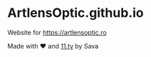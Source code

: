# ArtlensOptic.github.io
Website for https://artlensoptic.ro

Made with &hearts; and [11.ty](https://www.11ty.dev/) by Sava
